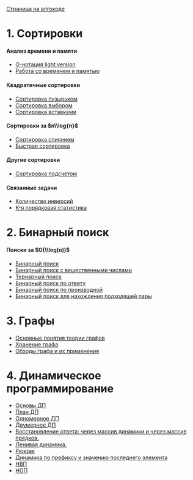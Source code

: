 [Страница на алгокоде](https://algocode.ru/bp2019/)

# 1\. Сортировки

#### Анализ времени и памяти

  - [O-нотация light version](O-нотация_light_version "wikilink")
  - [Работа со временем и
    памятью](Работа_со_временем_и_памятью "wikilink")

#### Квадратичные сортировки

  - [Сортировка пузырьком](Сортировка_пузырьком "wikilink")
  - [Сортировка выбором](Сортировка_выбором "wikilink")
  - [Сортировка вставками](Сортировка_вставками "wikilink")

#### Сортировки за $n\\log{n}$

  - [Сортировка слиянием](Сортировка_слиянием "wikilink")
  - [Быстрая сортировка](Быстрая_сортировка "wikilink")

#### Другие сортировки

  - [Сортировка подсчетом](Сортировка_подсчетом "wikilink")

#### Связанные задачи

  - [Количество инверсий](Количество_инверсий "wikilink")
  - [K-я порядковая статистика](K-я_порядковая_статистика "wikilink")

# 2\. Бинарный поиск

#### Поиски за $O(\\log(n))$

  - [Бинарный поиск](Бинарный_поиск "wikilink")
  - [Бинарный поиск с вещественными
    числами](Бинарный_поиск_с_вещественными_числами "wikilink")
  - [Тернарный поиск](Тернарный_поиск "wikilink")
  - [Бинарный поиск по ответу](Бинарный_поиск_по_ответу "wikilink")
  - [Бинарный поиск по
    производной](Бинарный_поиск_по_производной "wikilink")
  - [Бинарный поиск для нахождения подходящей
    пары](Бинарный_поиск_для_нахождения_подходящей_пары "wikilink")

# 3\. Графы

  - [Основные понятия теории
    графов](Основные_понятия_теории_графов "wikilink")
  - [Хранение графа](Хранение_графа "wikilink")
  - [Обходы графа и их
    применения](Обходы_графа_и_их_применения "wikilink")

# 4\. Динамическое программирование

  - [Основы ДП](Основы_ДП "wikilink")
  - [План ДП](План_ДП "wikilink")
  - [Одномерное ДП](Одномерное_ДП "wikilink")
  - [Двумерное ДП](Двумерное_ДП "wikilink")
  - [Восстановление ответа: через массив динамики и через массив
    предков.](Восстановление_ответа:_через_массив_динамики_и_через_массив_предков. "wikilink")
  - [Ленивая динамика.](Ленивая_динамика. "wikilink")
  - [Рюкзак](Рюкзак "wikilink")
  - [Динамика по префиксу и значению последнего
    элемента](Динамика_по_префиксу_и_значению_последнего_элемента "wikilink")
  - [НВП](НВП "wikilink")
  - [НОП](НОП "wikilink")